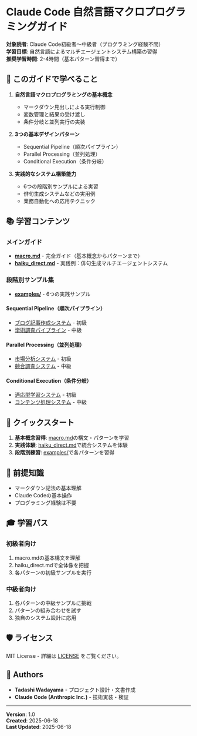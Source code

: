 # Claude Code 自然言語マクロプログラミングガイド

**対象読者**: Claude Code初級者～中級者（プログラミング経験不問）  
**学習目標**: 自然言語によるマルチエージェントシステム構築の習得  
**推奨学習時間**: 2-4時間（基本パターン習得まで）

## 🎯 このガイドで学べること

1. **自然言語マクロプログラミングの基本概念**
   - マークダウン見出しによる実行制御
   - 変数管理と結果の受け渡し
   - 条件分岐と並列実行の実装

2. **3つの基本デザインパターン**
   - Sequential Pipeline（順次パイプライン）
   - Parallel Processing（並列処理）  
   - Conditional Execution（条件分岐）

3. **実践的なシステム構築能力**
   - 6つの段階別サンプルによる実習
   - 俳句生成システムなどの実用例
   - 業務自動化への応用テクニック

## 📚 学習コンテンツ

### メインガイド
- **[macro.md](./macro.md)** - 完全ガイド（基本概念からパターンまで）
- **[haiku_direct.md](./haiku_direct.md)** - 実践例：俳句生成マルチエージェントシステム

### 段階別サンプル集
- **[examples/](./examples/)** - 6つの実践サンプル

#### Sequential Pipeline（順次パイプライン）
- [ブログ記事作成システム](./examples/sequential/blog_creation.md) - 初級
- [学術調査パイプライン](./examples/sequential/research_pipeline.md) - 中級

#### Parallel Processing（並列処理）
- [市場分析システム](./examples/parallel/market_analysis.md) - 初級  
- [競合調査システム](./examples/parallel/competitive_research.md) - 中級

#### Conditional Execution（条件分岐）
- [適応型学習システム](./examples/conditional/adaptive_tutor.md) - 初級
- [コンテンツ処理システム](./examples/conditional/content_processor.md) - 中級

## 🚀 クイックスタート

1. **基本概念習得**: [macro.md](./macro.md)の構文・パターンを学習
2. **実践体験**: [haiku_direct.md](./haiku_direct.md)で統合システムを体験
3. **段階別練習**: [examples/](./examples/)で各パターンを習得

## 📝 前提知識

- マークダウン記法の基本理解
- Claude Codeの基本操作
- プログラミング経験は不要

## 🎓 学習パス

### 初級者向け
1. macro.mdの基本構文を理解
2. haiku_direct.mdで全体像を把握
3. 各パターンの初級サンプルを実行

### 中級者向け
1. 各パターンの中級サンプルに挑戦
2. パターンの組み合わせを試す
3. 独自のシステム設計に応用

## 🛡️ ライセンス

MIT License - 詳細は [LICENSE](./LICENSE) をご覧ください。

## 👥 Authors

- **Tadashi Wadayama** - プロジェクト設計・文書作成
- **Claude Code (Anthropic Inc.)** - 技術実装・検証

---

**Version**: 1.0  
**Created**: 2025-06-18  
**Last Updated**: 2025-06-18